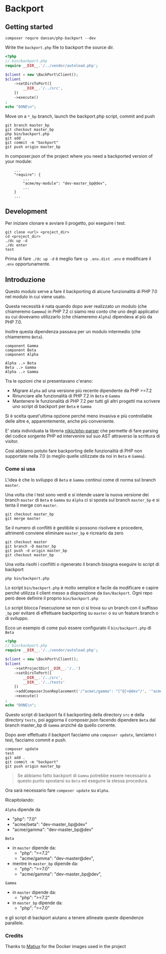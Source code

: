 # Backport

## Getting started

```
composer requre dansan/php-backport --dev
```

Write the `backport.php` file to backport the source dir.

```php
<?php
// bin/backport.php
require __DIR__.'/../vendor/autoload.php';

$client = new \BackPort\Client();
$client
    ->setDirsToPort([
        __DIR__.'/../src',
    ])
    ->execute()
;
echo "DONE\n";
```

Move on a `*_bp` branch, launch the backport.php script, commit and push

```
git branch master_bp
git checkout master_bp
php bin/backport.php
git add .
git commit -m "backport"
git push origin master_bp
```

In composer.json of the project where you need a backported version of your module:

```
    ...
    "require": {
        ...
        "acme/my-module": "dev-master_bp@dev",
        ...
    }
    ...
```

## Development

Per iniziare clonare e avviare il progetto, poi eseguire i test.

```
git clone <url> <project_dir>
cd <project_dir>
./dc up -d
./dc enter
test
```

Prima di fare `./dc up -d` è meglio fare `cp .env.dist .env` e modificare il `.env`
opportunamente.

## Introduzione

Questo modulo serve a fare il backporting di alcune funzionalità di PHP 7.0 nel modulo in cui viene usato.

Questa necessità è nata quando dopo aver realizzato un modulo (che chiameremo `Gammma`) in PHP 7.2 ci siamo resi
conto che uno degli applicativi su cui dovevamo utilizzarlo (che chiameremo `Alpha`) dipendeva
al più da PHP 7.0.

Inoltre questa dipendenza passava per un modulo intermedio (che chiameremo `Beta`).

```puml
component Gamma
component Beta
component Alpha

Alpha ..> Beta
Beta ..> Gamma
Alpha ..> Gamma
```

Tra le opzioni che si presentavano c'erano:

- Migrare `Alpha` ad una versione più recente dipendente da PHP >=7.2
- Rinunciare alle funzionalità di PHP 7.2 in `Beta` e `Gamma` 
- Mantenere le funzionalità di PHP 7.2 per tutti gli altri progetti ma scrivere uno script di backport
per `Beta` e `Gamma`


Si è scelta quest'ultima opzione perché meno invasiva e più controllable delle altre e, apparentemente,
anche più conveniente.

E' stata individuata la libreria [nikic/php-parser](https://github.com/nikic/PHP-Parser) che permette
di fare parsing del codice sorgente PHP ed intervenire sul suo AST attraverso la scrittura di visitor.

Così abbiamo potuto fare backporting delle funzionalità di PHP non supportate nella 7.0
(o meglio quelle utilizzate da noi in `Beta` e `Gamma`).


### Come si usa

L'idea è che lo sviluppo di `Beta` e `Gamma` continui come di norma sul branch `master`.

Una volta che i test sono verdi e si intende usare la nuova versione dei branch `master` di `Beta` e `Gamma` su `Alpha`
ci si sposta sul branch `master_bp` e si tenta il merge con `master`.

```
git checkout master_bp
git merge master
```

Se il numero di conflitti è gestibile si possono risolvere e procedere, altrimenti conviene eliminare `master_bp` e
ricrearlo da zero

```
git checkout master
git branch -D master_bp
git push -d origin master_bp
git checkout master_bp
```

Una volta risolti i conflitti o rigenerato il branch bisogna eseguire lo script di backport

```
php bin/backport.php
```

Lo script `bin/backport.php` è molto semplice e facile da modificare e capire perché utilizza il client
messo a disposizione da `Dan/Backport`. Ogni repo però deve definire il proprio `bin/backport.php`

Lo script blocca l'esecuzione se non ci si trova su un branch con il suffisso `_bp` per evitare di effettuare
backporting su `master` o su un feature branch o di sviluppo.

Ecco un esempio di come può essere configurato il `bin/backport.php` di `Beta`

```php
<?php
// bin/backport.php
require __DIR__.'/../vendor/autoload.php';

$client = new \BackPort\Client();
$client
    ->setProjectDir(__DIR__.'/..')
    ->setDirsToPort([
        __DIR__.'/../src',
        __DIR__.'/../tests'
    ])
    ->addComposerJsonReplacement('/"acme\/gamma": "[^@]+@dev"/', '"acme/gamma": "dev-master_bp@dev"')
    ->execute()
;
echo "DONE\n";
```

Questo script di backport fa il backporting della directory `src` e della directory `tests`,
poi aggiorna il composer.json facendo dipendere `Beta` dal branch master_bp di `Gamma` anziché da quello corrente.

Dopo aver effettuato il backport facciamo una `composer update`, lanciamo i test, facciamo commit e push.

```
composer update
test
git add .
git commit -m "backport"
git push origin master_bp
```

> Se abbiamo fatto backport di `Gamma` potrebbe essere necessario a questo punto spostarsi su `Beta`
ed eseguire la stessa procedura.

Ora sarà necessario fare `composer update` su `Alpha`.

Ricapitolando:

`Alpha` dipende da
- "php": "7.0"
- "acme/beta": "dev-master_bp@dev"
- "acme/gamma": "dev-master_bp@dev"

`Beta`
- in `master` dipende da:
    - "php": ">=7.2"
    - "acme/gamma": "dev-master@dev",
- mentre in `master_bp` dipende da:
    - "php": ">=7.0"
    - "acme/gamma": "dev-master_bp@dev",
                          
`Gamma`
- in `master` dipende da:
    - "php": ">=7.2"
- in `master_bp` dipende da:
    - "php": ">=7.0"
                          
e gli script di backport aiutano a tenere allineate queste dipendenze parallele.



### Credits

Thanks to [Matiux](https://github.com/matiux) for the Docker images used in the project


  
